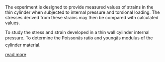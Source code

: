 The experiment is designed to provide measured values of strains in the thin cylinder when subjected to internal pressure and torsional loading. The stresses derived from these strains may then be compared with calculated values. 

To study the stress and strain developed in a thin wall cylinder internal pressure. To determine the Poissonâs ratio and youngâs modulus of the cylinder material. 

<a href="docs/Exp-9-Principal-stresses.pdf">read more</a>
